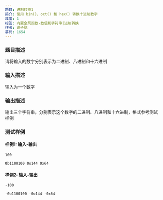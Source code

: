 ```yaml
---
题目: 进制转换1
简介: 使用 bin()、oct() 和 hex() 转换十进制数字
难度: 1
标签: 内置全局函数-数值和字符串|进制转换
作者: 谢子聪
慕码: 1654
---
```


### 题目描述

请将输入的数字分别表示为二进制、八进制和十六进制

### 输入描述

输入为一个数字

### 输出描述

输出三个字符串，分别表示这个数字的二进制、八进制和十六进制，格式参考测试样例

### 测试样例

#### 样例1: 输入-输出

```
100
```

```
0b1100100 0o144 0x64
```

#### 样例2: 输入-输出

```
-100
```

```
-0b1100100 -0o144 -0x64
```

